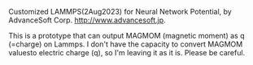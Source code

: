 Customized LAMMPS(2Aug2023) for Neural Network Potential, by AdvanceSoft Corp. <http://www.advancesoft.jp>.

This is a prototype that can output MAGMOM (magnetic moment) as q (=charge) on Lammps. I don't have the capacity to convert MAGMOM values ​​to electric charge (q), so I'm leaving it as it is. Please be careful.
